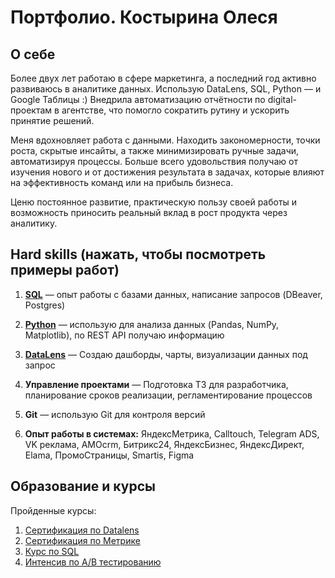 # Портфолио. Костырина Олеся

## О себе
Более двух лет работаю в сфере маркетинга, а последний год активно развиваюсь в аналитике данных. Использую DataLens, SQL, Python — и Google Таблицы :) Внедрила автоматизацию отчётности по digital-проектам в агентстве, что помогло сократить рутину и ускорить принятие решений.

Меня вдохновляет работа с данными. Находить закономерности, точки роста, скрытые инсайты, а также минимизировать ручные задачи, автоматизируя процессы. Больше всего удовольствия получаю от изучения нового и от достижения результата в задачах, которые влияют на эффективность команд или на прибыль бизнеса.

Ценю постоянное развитие, практическую пользу своей работы и возможность приносить реальный вклад в рост продукта через аналитику.


## Hard skills (нажать, чтобы посмотреть примеры работ)

1. [**SQL**](https://github.com/Olysechka02/Portfolio/blob/main/SQL/примеры%20запросов%20на%20sql.sql) — опыт работы с базами данных, написание запросов (DBeaver, Postgres)

2. [**Python**](https://github.com/Olysechka02/Portfolio/blob/main/python/Примеры%20скриптов%20на%20python.py) — использую для анализа данных (Pandas, NumPy, Matplotlib), по REST API получаю информацию

3. [**DataLens**](https://github.com/Olysechka02/Portfolio/blob/main/Datalens/Примеры%20визуализаций%20в%20Datalens.md) — Создаю дашборды, чарты, визуализации данных под запрос

4. **Управление проектами** — Подготовка ТЗ для разработчика, планирование сроков реализации, регламентирование процессов

5. **Git** — использую Git для контроля версий

6. **Опыт работы в системах:** ЯндексМетрика, Calltouch, Telegram ADS, VK реклама, AMOcrm, Битрикс24, ЯндексБизнес, ЯндексДирект, Elama, ПромоСтраницы, Smartis, Figma


## Образование и курсы
Пройденные курсы:
1. [Сертификация по Datalens](https://github.com/Olysechka02/Portfolio/blob/main/Datalens/391580227_ycloud-datalens_Олеся_Костырина.pdf)
2. [Сертификация по Метрике](https://github.com/Olysechka02/Portfolio/blob/main/Datalens/Сертификат%20по%20Метрике%20Костырина%20Олеся.pdf)
3. [Курс по SQL](https://github.com/Olysechka02/Portfolio/blob/main/SQL/certificate-learnDB.pdf)
4. [Интенсив по A/B тестированию](https://github.com/Olysechka02/Portfolio/blob/main/Datalens/AB%20интенсив.pdf)

